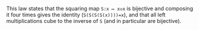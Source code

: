 This law states that the squaring map `S:x ↦ x◇x` is bijective and composing it four times gives the identity (`S(S(S(S(x))))=x`), and that all left multiplications cube to the inverse of `S` (and in particular are bijective).
